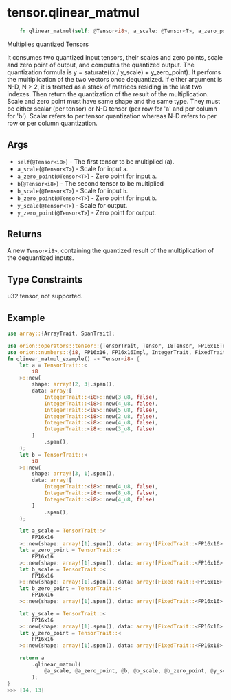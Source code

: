 # tensor.qlinear_matmul

```rust
    fn qlinear_matmul(self: @Tensor<i8>, a_scale: @Tensor<T>, a_zero_point: @Tensor<T>, b: @Tensor<i8>, b_scale: @Tensor<T>, b_zero_point: @Tensor<T>, y_scale: @Tensor<T>, y_zero_point: @Tensor<T>) -> Tensor::<i8>;
```

Multiplies quantized Tensors

It consumes two quantized input tensors, their scales and zero points, scale and zero point of output, and computes the quantized output. 
The quantization formula is y = saturate((x / y_scale) + y_zero_point).
It perfoms the multiplication of the two vectors once dequantized. If either argument is N-D, N > 2, it is treated as a stack of matrices residing in the last two indexes.
Then return the quantization of the result of the multiplication.
Scale and zero point must have same shape and the same type. They must be either scalar (per tensor) or N-D tensor (per row for 'a' and per column for 'b'). 
Scalar refers to per tensor quantization whereas N-D refers to per row or per column quantization.

## Args

* `self`(`@Tensor<i8>`) - The first tensor to be multiplied (a).
* `a_scale`(`@Tensor<T>`) - Scale for input `a`.
* `a_zero_point`(`@Tensor<T>`) - Zero point for input `a`.
* `b`(`@Tensor<i8>`) - The second tensor to be multiplied
* `b_scale`(`@Tensor<T>`) - Scale for input `b`.
* `b_zero_point`(`@Tensor<T>`) - Zero point for input `b`.    
* `y_scale`(`@Tensor<T>`) - Scale for output.
* `y_zero_point`(`@Tensor<T>`) - Zero point for output.   

## Returns

A new `Tensor<i8>`, containing the quantized result of the multiplication of the dequantized inputs.

## Type Constraints

u32 tensor, not supported.
 
## Example

```rust
use array::{ArrayTrait, SpanTrait};

use orion::operators::tensor::{TensorTrait, Tensor, I8Tensor, FP16x16Tensor};
use orion::numbers::{i8, FP16x16, FP16x16Impl, IntegerTrait, FixedTrait};
fn qlinear_matmul_example() -> Tensor<i8> {    
    let a = TensorTrait::<
        i8
    >::new(
        shape: array![2, 3].span(),
        data: array![
            IntegerTrait::<i8>::new(3_u8, false),
            IntegerTrait::<i8>::new(4_u8, false),
            IntegerTrait::<i8>::new(5_u8, false),
            IntegerTrait::<i8>::new(2_u8, false),
            IntegerTrait::<i8>::new(4_u8, false),
            IntegerTrait::<i8>::new(3_u8, false)
        ]
            .span(),
    );
    let b = TensorTrait::<
        i8
    >::new(
        shape: array![3, 1].span(),
        data: array![
            IntegerTrait::<i8>::new(4_u8, false),
            IntegerTrait::<i8>::new(8_u8, false),
            IntegerTrait::<i8>::new(4_u8, false)
        ]
            .span(),
    );

    let a_scale = TensorTrait::<
        FP16x16
    >::new(shape: array![1].span(), data: array![FixedTrait::<FP16x16>::new(131072, false)].span(),);
    let a_zero_point = TensorTrait::<
        FP16x16
    >::new(shape: array![1].span(), data: array![FixedTrait::<FP16x16>::new(65536, false)].span(),);
    let b_scale = TensorTrait::<
        FP16x16
    >::new(shape: array![1].span(), data: array![FixedTrait::<FP16x16>::new(16384, false)].span(),);
    let b_zero_point = TensorTrait::<
        FP16x16
    >::new(shape: array![1].span(), data: array![FixedTrait::<FP16x16>::new(0, false)].span(),);

    let y_scale = TensorTrait::<
        FP16x16
    >::new(shape: array![1].span(), data: array![FixedTrait::<FP16x16>::new(393216, false)].span(),);
    let y_zero_point = TensorTrait::<
        FP16x16
    >::new(shape: array![1].span(), data: array![FixedTrait::<FP16x16>::new(655360, false)].span(),);

    return a
        .qlinear_matmul(
            @a_scale, @a_zero_point, @b, @b_scale, @b_zero_point, @y_scale, @y_zero_point
        );
}        
>>> [14, 13]
```
